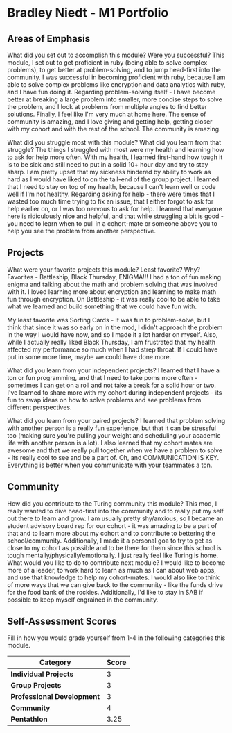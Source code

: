 # Bradley Niedt - M1 Portfolio

## Areas of Emphasis

What did you set out to accomplish this module? Were you successful?
  This module, I set out to get proficient in ruby (being able to solve complex problems), to get better at problem-solving, and to jump head-first into the community. I was successful in becoming proficient with ruby, because I am able to solve complex problems like encryption and data analytics with ruby, and I have fun doing it. Regarding problem-solving itself - I have become better at breaking a large problem into smaller, more concise steps to solve the problem, and I look at problems from multiple angles to find better solutions. Finally, I feel like I'm very much at home here. The sense of community is amazing, and I love giving and getting help, getting closer with my cohort and with the rest of the school. The community is amazing.

What did you struggle most with this module? What did you learn from that struggle?
  The things I struggled with most were my health and learning how to ask for help more often. With my health, I learned first-hand how tough it is to be sick and still need to put in a solid 10+ hour day and try to stay sharp. I am pretty upset that my sickness hindered by ability to work as hard as I would have liked to on the tail-end of the group project. I learned that I need to stay on top of my health, because I can't learn well or code well if I'm not healthy. Regarding asking for help - there were times that I wasted too much time trying to fix an issue, that I either forgot to ask for help earlier on, or I was too nervous to ask for help. I learned that everyone here is ridiculously nice and helpful, and that while struggling a bit is good - you need to learn when to pull in a cohort-mate or someone above you to help you see the problem from another perspective.

## Projects

What were your favorite projects this module? Least favorite? Why?
  Favorites - Battleship, Black Thursday, ENIGMA!!! I had a ton of fun making enigma and talking about the math and problem solving that was involved with it. I loved learning more about encryption and learning to make math fun through encryption. On Battleship - it was really cool to be able to take what we learned and build something that we could have fun with.

  My least favorite was Sorting Cards - It was fun to problem-solve, but I think that since it was so early on in the mod, I didn't approach the problem in the way I would have now, and so I made it a lot harder on myself. Also, while I actually really liked Black Thursday, I am frustrated that my health affected my performance so much when I had strep throat. If I could have put in some more time, maybe we could have done more.

What did you learn from your independent projects?
  I learned that I have a ton or fun programming, and that I need to take poms more often - sometimes I can get on a roll and not take a break for a solid hour or two. I've learned to share more with my cohort during independent projects - its fun to swap ideas on how to solve problems and see problems from different perspectives.

What did you learn from your paired projects?
  I learned that problem solving with another person is a really fun experience, but that it can be stressful too (making sure you're pulling your weight and scheduling your academic life with another person is a lot). I also learned that my cohort mates are awesome and that we really pull together when we have a problem to solve - its really cool to see and be a part of. Oh, and COMMUNICATION IS KEY. Everything is better when you communicate with your teammates a ton.

## Community

How did you contribute to the Turing community this module?
  This mod, I really wanted to dive head-first into the community and to really put my self out there to learn and grow. I am usually pretty shy/anxious, so I became an student advisory board rep for our cohort - it was amazing to be a part of that and to learn more about my cohort and to contribute to bettering the school/community. Additionally, I made it a personal goa to try to get as close to my cohort as possible and to be there for them since this school is tough mentally/physically/emotionally. I just really feel like Turing is home.
What would you like to do to contribute next module?
  I would like to become more of a leader, to work hard to learn as much as I can about web apps, and use that knowledge to help my cohort-mates. I would also like to think of more ways that we can give back to the community - like the funds drive for the food bank of the rockies. Additionally, I'd like to stay in SAB if possible to keep myself engrained in the community.

## Self-Assessment Scores

Fill in how you would grade yourself from 1-4 in the following categories this module.

| Category                     | Score |
| -----------------------------| ----- |
| **Individual Projects**      |   3   |
| **Group Projects**           |   3   |
| **Professional Development** |   3   |
| **Community**                |   4   |
| **Pentathlon**               |  3.25 |
